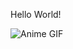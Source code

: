 Hello World!

![Anime GIF](https://media0.giphy.com/media/v1.Y2lkPTc5MGI3NjExM3lhMWI0YnpscHE4eWIyZGZzNXpheDJmZmw4ZXgxcDQ0djIyNjZnaSZlcD12MV9pbnRlcm5hbF9naWZfYnlfaWQmY3Q9Zw/78XCFBGOlS6keY1Bil/giphy.gif)
